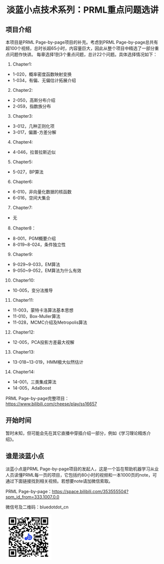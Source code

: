 <div align="center"><h1> 淡蓝小点技术系列：PRML重点问题选讲 </h1></div>


## 项目介绍
本项目是PRML Page-by-page项目的补充。考虑到PRML Page-by-page总共有超100个视频，总时长超65小时，内容量巨大，因此从整个项目中精选了一部分重点问题作快讲。
每章选择1到3个重点问题，总计22个问题。具体选择情况如下：  
1. Chapter1: 
  - 1-020，概率密度函数映射变换
  - 1-034，有偏、无偏估计拓展介绍
2. Chapter2:
  - 2-050，高斯分布介绍
  - 2-059，指数族分布
3. Chapter3:
  - 3-012，几种正则化项
  - 3-017，偏置-方差分解
4. Chapter4:
  - 4-046，拉普拉斯近似
5. Chapter5:
  - 5-027，BP算法
6. Chapter6:
  - 6-010，非向量化数据的核函数
  - 6-016，空间大集合
7. Chapter7:
  - 无
8. Chapter8：
  - 8-001，PGM概要介绍
  - 8-019~8-024，条件独立性
9. Chapter9:
  - 9-029~9-033，EM算法
  - 9-050~9-052，EM算法为什么有效
10. Chapter10:
  - 10-005，变分法推导  
11. Chapter11:
  - 11-003，蒙特卡洛算法基本思想
  - 11-010，Box-Muller算法
  - 11-028，MCMC介绍及Metropolis算法
12. Chapter12:
  - 12-005，PCA投影方差最大视解
13. Chapter13:
  - 13-018~13-019，HMM极大似然估计
14. Chapter14:
  - 14-001，三类集成算法
  - 14-005，AdaBoost
		   
PRML Page-by-page完整项目： https://www.bilibili.com/cheese/play/ss16657

## 开始时间
暂时未知，但可能会先在其它直播中穿插介绍一部分，例如《学习理论精炼介绍》。

## 谁是淡蓝小点
淡蓝小点是PRML Page-by-page项目的发起人，这是一个旨在帮助机器学习从业人员读懂PRML每一页的项目，它包括约80小时的视频和一本1000页的note，可通过下面链接找到相关视频。若想要note请加微信索取。

PRML Page-by-page：https://space.bilibili.com/353555504?spm_id_from=333.1007.0.0

微信号及二维码：bluedotdot_cn

<img src="wechat.jpg" alt="淡蓝小点微信二维码" width="150" height="150">
